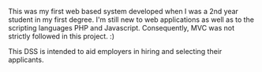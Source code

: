 This was my first web based system developed when I was a 2nd year student in my first degree. I'm still new to web applications as well as to the scripting languages PHP and Javascript. Consequently, MVC was not strictly followed in this project. :)

This DSS is intended to aid employers in hiring and selecting their applicants.
